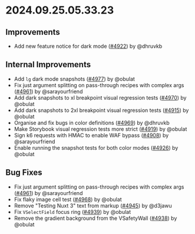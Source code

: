 # 2024.09.25.05.33.23

## Improvements

- Add new feature notice for dark mode
  ([#4922](https://github.com/WordPress/openverse/pull/4922)) by @dhruvkb

## Internal Improvements

- Add `lg` dark mode snapshots
  ([#4977](https://github.com/WordPress/openverse/pull/4977)) by @obulat
- Fix just argument splitting on pass-through recipes with complex args
  ([#4961](https://github.com/WordPress/openverse/pull/4961)) by @sarayourfriend
- Add dark snapshots to xl breakpoint visual regression tests
  ([#4970](https://github.com/WordPress/openverse/pull/4970)) by @obulat
- Add dark snapshots to 2xl breakpoint visual regression tests
  ([#4915](https://github.com/WordPress/openverse/pull/4915)) by @obulat
- Organise and fix bugs in color definitions
  ([#4969](https://github.com/WordPress/openverse/pull/4969)) by @dhruvkb
- Make Storybook visual regression tests more strict
  ([#4919](https://github.com/WordPress/openverse/pull/4919)) by @obulat
- Sign k6 requests with HMAC to enable WAF bypass
  ([#4908](https://github.com/WordPress/openverse/pull/4908)) by @sarayourfriend
- Enable running the snapshot tests for both color modes
  ([#4926](https://github.com/WordPress/openverse/pull/4926)) by @obulat

## Bug Fixes

- Fix just argument splitting on pass-through recipes with complex args
  ([#4961](https://github.com/WordPress/openverse/pull/4961)) by @sarayourfriend
- Fix flaky image cell test
  ([#4968](https://github.com/WordPress/openverse/pull/4968)) by @obulat
- Remove "Testing Nuxt 3" text from markup
  ([#4945](https://github.com/WordPress/openverse/pull/4945)) by @d3jawu
- Fix `VSelectField` focus ring
  ([#4939](https://github.com/WordPress/openverse/pull/4939)) by @obulat
- Remove the gradient background from the VSafetyWall
  ([#4938](https://github.com/WordPress/openverse/pull/4938)) by @obulat
